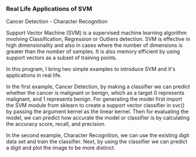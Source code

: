 ### Real Life Applications of SVM
Cancer Detection - Character Recognition

Support Vector Machine (SVM) is a supervised machine learning algorithm involving Classification, Regression or Outliers detection. SVM is effective in high dimensionality and also in cases where the number of dimensions is greater than the number of samples. It is also memory efficient by using support vectors as a subset of training points.

In this program, I bring two simple examples to introduce SVM and it's applications in real life.

In the first example, Cancer Detection, by making a classifier we can predict whether the cancer is malignant or benign, which as a target 0 represents malignant, and 1 represents benign. For generating the model first import the SVM module from sklearn to create a support vector classifier in svc() by passing the argument kernel as the linear kernel. Then for evaluating the model, we can predict how accurate the model or classifier is by calculating the accuracy score, recall, and precision.

In the second example, Character Recognition, we can use the existing digit data set and train the classifier. Next, by using the classifier we can predict a digit and plot the image to be more distinct.
